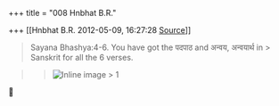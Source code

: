 +++
title = "008 Hnbhat B.R."

+++
[[Hnbhat B.R.	2012-05-09, 16:27:28 [Source](https://groups.google.com/g/samskrita/c/1CXIcOzk3uQ)]]



> Sayana Bhashya:4-6. You have got the पदपाठ and अन्वय, अन्वयार्थ in > Sanskrit for all the 6 verses.

  



> 
> > 
> > ![Inline image > 1](https://groups.google.com/group/samskrita/attach/c688a66419677398/image.png?part=0.1)  
> > 
> > 
> > 
> > 
> >   
> > 
> > 
> >   
> > 
> > 
> > 
> > 

  





